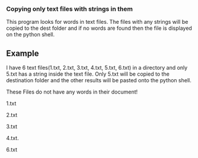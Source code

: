 ### Copying only text files with strings in them

This program looks for words in text files. The files with any strings will be copied to the dest folder and if no words are found then the file is displayed on the python shell.

## Example

I have 6 text files(1.txt, 2.txt, 3.txt, 4.txt, 5.txt, 6.txt) in a directory and only 5.txt has a string inside the text file. Only 5.txt will be copied to the destination folder and the other results will be pasted onto the python shell.


These Files do not have any words in their document!

1.txt

2.txt

3.txt

4.txt.

6.txt

